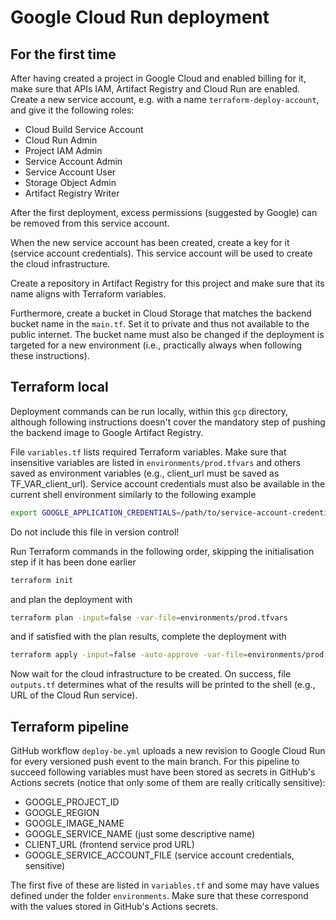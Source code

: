 # Google Cloud Run deployment

## For the first time

After having created a project in Google Cloud and enabled billing for it, make sure that APIs IAM, Artifact Registry and Cloud Run are enabled. Create a new service account, e.g. with a name `terraform-deploy-account`, and give it the following roles:

- Cloud Build Service Account
- Cloud Run Admin
- Project IAM Admin
- Service Account Admin
- Service Account User
- Storage Object Admin
- Artifact Registry Writer

After the first deployment, excess permissions (suggested by Google) can be removed from this service account.

When the new service account has been created, create a key for it (service account credentials). This service account will be used to create the cloud infrastructure.

Create a repository in Artifact Registry for this project and make sure that its name aligns with Terraform variables.

Furthermore, create a bucket in Cloud Storage that matches the backend bucket name in the `main.tf`. Set it to private and thus not available to the public internet. The bucket name must also be changed if the deployment is targeted for a new environment (i.e., practically always when following these instructions).

## Terraform local

Deployment commands can be run locally, within this `gcp` directory, although following instructions doesn't cover the mandatory step of pushing the backend image to Google Artifact Registry.

File `variables.tf` lists required Terraform variables. Make sure that insensitive variables are listed in `environments/prod.tfvars` and others saved as environment variables (e.g., client_url must be saved as TF_VAR_client_url). Service account credentials must also be available in the current shell environment similarly to the following example

```bash
export GOOGLE_APPLICATION_CREDENTIALS=/path/to/service-account-credentials-file
```

Do not include this file in version control!

Run Terraform commands in the following order, skipping the initialisation step if it has been done earlier

```bash
terraform init
```

and plan the deployment with

```bash
terraform plan -input=false -var-file=environments/prod.tfvars
```

and if satisfied with the plan results, complete the deployment with

```bash
terraform apply -input=false -auto-approve -var-file=environments/prod.tfvars
```

Now wait for the cloud infrastructure to be created. On success, file `outputs.tf` determines what of the results will be printed to the shell (e.g., URL of the Cloud Run service).

## Terraform pipeline

GitHub workflow `deploy-be.yml` uploads a new revision to Google Cloud Run for every versioned push event to the main branch. For this pipeline to succeed following variables must have been stored as secrets in GitHub's Actions secrets (notice that only some of them are really critically sensitive):

- GOOGLE_PROJECT_ID
- GOOGLE_REGION
- GOOGLE_IMAGE_NAME
- GOOGLE_SERVICE_NAME (just some descriptive name)
- CLIENT_URL (frontend service prod URL)
- GOOGLE_SERVICE_ACCOUNT_FILE (service account credentials, sensitive)

The first five of these are listed in `variables.tf` and some may have values defined under the folder `environments`. Make sure that these correspond with the values stored in GitHub's Actions secrets.
